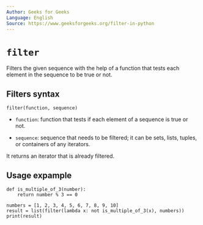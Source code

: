 ```yaml
---
Author: Geeks for Geeks
Language: English
Source: https://www.geeksforgeeks.org/filter-in-python
---
```


# `filter`

Filters the given sequence with the help of a function that tests each element in the sequence to be true or not.

## Filters syntax

```PY
filter(function, sequence)
```

- `function`: function that tests if each element of a sequence is true or not.

- `sequence`: sequence that needs to be filtered; it can be sets, lists, tuples, or containers of any iterators.

It returns an iterator that is already filtered.

## Usage expample

```PY
def is_multiple_of_3(number):
    return number % 3 == 0

numbers = [1, 2, 3, 4, 5, 6, 7, 8, 9, 10]
result = list(filter(lambda x: not is_multiple_of_3(x), numbers))
print(result)
```
